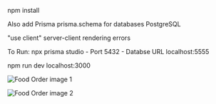 npm install

Also add Prisma
prisma.schema for databases
PostgreSQL

"use client"
server-client rendering errors

To Run:
npx prisma studio - Port 5432 - Databse URL
localhost:5555

npm run dev
localhost:3000

![Food Order image 1](https://github.com/user-attachments/assets/9aa0d63b-d34b-48b7-b535-d88e24aa4312)

![Food Order image 2](https://github.com/user-attachments/assets/921feaaa-5eb3-45d7-9154-ff05235a5dcc)

